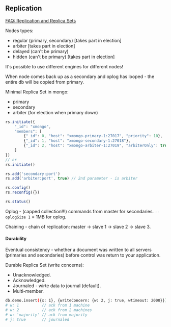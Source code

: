 Replication
-

[FAQ: Replication and Replica Sets](http://docs.mongodb.org/manual/faq/replica-sets/)

Nodes types:

* regular (primary, secondary) [takes part in election]
* arbiter [takes part in election]
* delayed (can't be primary)
* hidden (can't be primary) [takes part in election]

It's possible to use different engines for different nodes!

When node comes back up as a secondary and oplog has looped - the
entire db will be copied from primary.

Minimal Replica Set in mongo:

* primary
* secondary
* arbiter (for election when primary down)

````js
rs.initiate({
    "_id": "xmongo",
    "members": [
        {"_id": 0, "host": "xmongo-primary-1:27017", "priority": 10},
        {"_id": 1, "host": "xmongo-secondary-1:27018"},
        {"_id": 2, "host": "xmongo-arbiter-1:27019", "arbiterOnly": true}
    ]
})
// or
rs.initiate()

rs.add('secondary:port')
rs.add('arbiter:port', true) // 2nd parameter - is arbiter

rs.config()
rs.reconfig({})

rs.status()
````

Oplog - (capped collection!!!) commands from master for secondaries.
`--oplogSize 1` = 1MB for oplog.

Chaining - chain of replication: master -> slave 1 -> slave 2 -> slave 3.

#### Durability

Eventual consistency - whether a document was written to all servers
(primaries and secondaries) before control was return to your application.

Durable Replica Set (write concerns):

* Unacknowledged.
* Acknowledged.
* Journaled - wirte data to journal (default).
* Multi-member.

````sh
db.demo.insert({x: 1}, {writeConcern: {w: 2, j: true, wtimeout: 2000}});
# w: 1          // ack from 1 machine
# w: 2          // ack from 2 machines
# w: 'majority' // ack from majority
# j: true       // journaled
````
